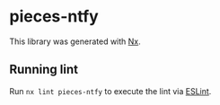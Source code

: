 # pieces-ntfy

This library was generated with [Nx](https://nx.dev).

## Running lint

Run `nx lint pieces-ntfy` to execute the lint via [ESLint](https://eslint.org/).

